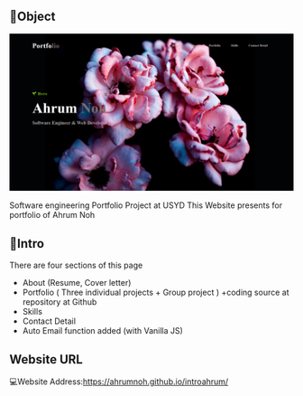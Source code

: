 ## 🚩Object

![Introduction of this portfolio](https://github.com/ahrumnoh/introahrum/blob/main/assets/images/mockup.png?raw=true)

Software engineering Portfolio Project at USYD
This Website presents for portfolio of Ahrum Noh



## 💾Intro 

There are four sections of this page

* About (Resume, Cover letter)
* Portfolio ( Three individual projects + Group project ) 
 +coding source at repository at Github
* Skills
* Contact Detail
* Auto Email function added (with Vanilla JS)


## Website URL

💻Website Address:https://ahrumnoh.github.io/introahrum/












